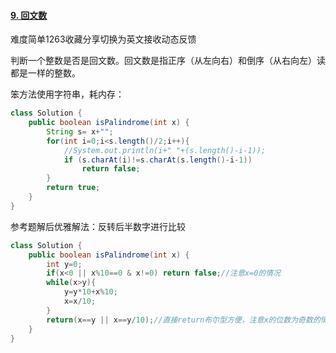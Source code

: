 #### [9. 回文数](https://leetcode-cn.com/problems/palindrome-number/)

难度简单1263收藏分享切换为英文接收动态反馈

判断一个整数是否是回文数。回文数是指正序（从左向右）和倒序（从右向左）读都是一样的整数。

笨方法使用字符串，耗内存：

```java
class Solution {
    public boolean isPalindrome(int x) {
        String s= x+"";
        for(int i=0;i<s.length()/2;i++){
            //System.out.println(i+" "+(s.length()-i-1));
            if (s.charAt(i)!=s.charAt(s.length()-i-1))
                return false;
        }
        return true;
    }
}
```

参考题解后优雅解法：反转后半数字进行比较

```java
class Solution {
    public boolean isPalindrome(int x) {
        int y=0;
        if(x<0 || x%10==0 & x!=0) return false;//注意x=0的情况
        while(x>y){
            y=y*10+x%10;
            x=x/10;
        }
        return(x==y || x==y/10);//直接return布尔型方便，注意x的位数为奇数的情况
    }
}
```

